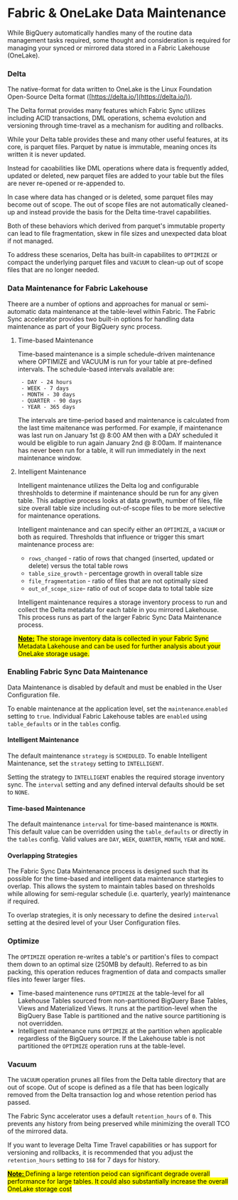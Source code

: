 # Fabric & OneLake Data Maintenance

While BigQuery automatically handles many of the routine data management tasks required, some thought and consideration is required for managing your synced or mirrored data stored in a Fabric Lakehouse (OneLake).

### Delta
The native-format for data written to OneLake is the Linux Foundation Open-Source Delta format ([https://delta.io/](https://delta.io/)).

The Delta format provides many features which Fabric Sync utilizes including ACID transactions, DML operations, schema evolution and versioning through time-travel as a mechanism for auditing and rollbacks.

While your Delta table provides these and many other useful features, at its core, is parquet files. Parquet by natue is immutable, meaning onces its written it is never updated.

Instead for caoabilities like DML operations where data is frequently added, updated or deleted, new parquet files are added to your table but the files are never re-opened or re-appended to. 

In case where data has changed or is deleted, some parquet files may become out of scope. The out of scope files are not automatically cleaned-up and instead provide the basis for the Delta time-travel capabilities. 

Both of these behaviors which derived from parquet's immutable property can lead to file fragmentation, skew in file sizes and unexpected data bloat if not managed.

To address these scenarios, Delta has built-in capabilites to <code>OPTIMIZE</code> or compact the underlying parquet files and <code>VACUUM</code> to clean-up out of scope files that are no longer needed.

### Data Maintenance for Fabric Lakehouse
Theere are a number of options and approaches for manual or semi-automatic data maintenance at the table-level within Fabric. The Fabric Sync accelerator provides two built-in options for handling data maintenance as part of your BigQuery sync process.

1. Time-based Maintenance
    
    Time-based maintenance is a simple schedule-driven maintenance where OPTIMIZE and VACUUM is run for your table at pre-defined intervals. The schedule-based intervals available are:

        - DAY - 24 hours
        - WEEK - 7 days
        - MONTH - 30 days
        - QUARTER - 90 days
        - YEAR - 365 days
    
    The intervals are time-period based and maintenance is calculated from the last time maitenance was performed. For example, if maintenance was last run on January 1st @ 8:00 AM then with a DAY scheduled it would be eligible to run again January 2nd @ 8:00am. If maintenance has never been run for a table, it will run immediately in the next maintenance window.

2. Intelligent Maintenance

    Intelligent maintenance utilizes the Delta log and configurable threshholds to determine if maintenance should be run for any given table. This adaptive process looks at data growth, number of files, file size overall table size including out-of-scope files to be more selective for maintenance operations. 
    
    Intelligent maintenance and can specify either an <code>OPTIMIZE</code>, a <code>VACUUM</code> or both as required. Thresholds that influence or trigger this smart maintenance process are:

    - <code>rows_changed</code> - ratio of rows that changed (inserted, updated or delete) versus the total table rows
    - <code>table_size_growth</code> - percentage growth in overall table size
    - <code>file_fragmentation</code> - ratio of files that are not optimally sized
    - <code>out_of_scope_size</code>- ratio of out of scope data to total table size 
    
    Intelligent maintenance requires a storage inventory process to run and collect the Delta metadata for each table in you mirrored Lakehouse. This process runs as part of the larger Fabric Sync Data Maintenance process.

    <mark><b><u>Note:</u></b> The storage inventory data is collected in your Fabric Sync Metadata Lakehouse and can be used for further analysis about your OneLake storage usage.</mark>

### Enabling Fabric Sync Data Maintenance

Data Maintenance is disabled by default and must be enabled in the User Configuration file.

To enable maintenance at the application level, set the <code>maintenance</code>.<code>enabled</code> setting to <code>true</code>. Individual Fabric Lakehouse tables are <code>enabled</code> using <code>table_defaults</code> or in the <code>tables</code> config.

#### Intelligent Maintenance

The default maintenance <code>strategy</code> is <code>SCHEDULED</code>. To enable Intelligent Maintenance, set the <code>strategy</code> setting to <code>INTELLIGENT</code>. 

Setting the strategy to <code>INTELLIGENT</code> enables the required storage inventory sync. The <code>interval</code> setting and any defined interval defaults should be set to <code>NONE</code>.

#### Time-based Maintenance

The default maintenance <code>interval</code> for time-based maintenance is <code>MONTH</code>. This default value can be overridden using the <code>table_defaults</code> or directly in the <code>tables</code> config. Valid values are <code>DAY</code>, <code>WEEK</code>, <code>QUARTER</code>, <code>MONTH</code>, <code>YEAR</code> and <code>NONE</code>.

#### Overlapping Strategies

The Fabric Sync Data Maintenance process is designed such that its possible for the time-based and intelligent data maintenance startegies to overlap. This allows the system to maintain tables based on thresholds while allowing for semi-regular schedule (i.e. quarterly, yearly) maintenance if required.

To overlap strategies, it is only necessary to define the desired <code>interval</code> setting at the desired level of your User Configuration files.

### Optimize
The <code>OPTIMIZE</code> operation re-writes a table's or partition's files to compact them down to an optimal size (250MB by default). Referred to as bin packing, this operation reduces fragmention of data and compacts smaller files into fewer larger files.

 - Time-based maintenence runs <code>OPTIMIZE</code> at the table-level for all Lakehouse Tables sourced from non-partitioned BigQuery Base Tables, Views and Materialized Views. It runs at the partition-level when the BigQuery Base Table is partitioned and the native source partitioning is not overridden.
 - Intelligent maintenance runs <code>OPTIMIZE</code> at the partition when applicable regardless of the BigQuery source. If the Lakehouse table is not partitioned the <code>OPTIMIZE</code> operation runs at the table-level.

 ### Vacuum
The <code>VACUUM</code> operation prunes all files from the Delta table directory that are out of scope. Out of scope is defined as a file that has been logically removed from the Delta transaction log and whose retention period has passed.

The Fabric Sync accelerator uses a default <code>retention_hours</code> of <code>0</code>. This prevents any history from being preserved while minimizing the overall TCO of the mirrored data.

If you want to leverage Delta Time Travel capabilities or has support for versioning and rollbacks, it is recommended that you adjust the <code>retention_hours</code> setting to <code>168</code> for 7 days for history.

<mark><b><u>Note: </u></b> Defining a large retention peiod can significant degrade overall performance for large tables. It could also substantially increase the overall OneLake storage cost</mark>